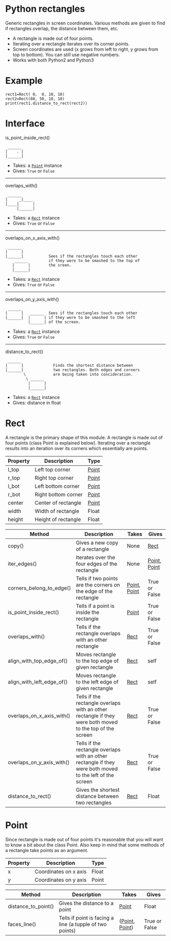 Python rectangles
=================

Generic rectangles in screen coordinates. Various methods are given to find if rectangles overlap, the distance between them, etc.

* A rectangle is made out of four points.
* Iterating over a rectangle iterates over its corner points.
* Screen coordinates are used (x grows from left to right, y grows from top to bottom). You can still use negative numbers.
* Works with both Python2 and Python3


Example
=================

    rect1=Rect( 0,  0, 10, 10)
    rect2=Rect(80, 50, 10, 10)
    print(rect1.distance_to_rect(rect2))



Interface
=================

is_point_inside_rect()

     ______
    |    . |
    |______|

* Takes: a [`Point`][p] instance
* Gives: `True` or `False`

------------------------------------------------------------------------

overlaps_with()

     ______
    |     _|____
    |____|      |
         |______|

* Takes: a [`Rect`][r] instance
* Gives: `True` or `False`

------------------------------------------------------------------------

overlaps_on_x_axis_with()

     ______
    |      |           
    |______|           Sees if the rectangles touch each other
        ______         if they were to be smashed to the top of
       |      |        the sreen.
       |______|

* Takes: a [`Rect`][r] instance
* Gives: `True` or `False`

------------------------------------------------------------------------

overlaps_on_y_axis_with()

     ______
    |      |   ______  Sees if the rectangles touch each other
    |______|  |      | if they were to be smashed to the left
              |______| of the screen.

* Takes: a [`Rect`][r] instance
* Gives: `True` or `False`

------------------------------------------------------------------------

distance_to_rect()

     ______
    |      |             Finds the shortest distance between
    |______|             two rectangles. Both edges and corners
            \            are being taken into concideration.
             \ ______    
              |      |
              |______|

* Takes: a [`Rect`][r] instance
* Gives: distance in float


Rect
=================

A rectangle is the primary shape of this module. A rectangle is made out of four points (class Point is explained below). Iterating over a rectangle results into an iteration over its corners which essentially are points.

| Property 	| Description         	| Type          |
|----------	|---------------------	|-------	    |
| l_top    	| Left top corner     	| [Point][p] 	|
| r_top    	| Right top corner    	| [Point][p] 	|
| l_bot    	| Left bottom corner  	| [Point][p] 	|
| r_bot    	| Right bottom corner 	| [Point][p] 	|
| center   	| Center of rectangle 	| [Point][p] 	|
| width    	| Width of rectangle  	| Float         |
| height   	| Height of rectangle  	| Float         |

| Method                    | Description                      | Takes         | Gives             |
|---------------------------|----------------------------------|---------------|-------------------|
| copy()                    | Gives a new copy of a rectangle  | None          | [Rect][r]         |
| iter_edges()              | Iterates over the four edges of the rectangle | None | [Point][p], [Point][p] |
| corners_belong_to_edge()  | Tells if two points are the corners on the edge of the rectangle                                                                               | [Point][p], [Point][p] | True or False |
| is_point_inside_rect()    | Tells if a point is inside the rectangle                                                                                                       | [Point][p]    | True or False     |
| overlaps_with()           | Tells if the rectangle overlaps with an  other rectangle                                                                                       | [Rect][r]     | True or False     |
| align_with_top_edge_of()  | Moves rectangle to the top edge of given rectangle                                                                                             | [Rect][r]     | self              |
| align_with_left_edge_of() | Moves rectangle to the left edge of given rectangle                                                                                            | [Rect][r]     | self              |
| overlaps_on_x_axis_with() | Tells if the rectangle overlaps with an other rectangle if they were both moved to the top of the screen  	                                   | [Rect][r]     | True or False     |
| overlaps_on_y_axis_with() | Tells if the rectangle overlaps with an other rectangle if they were both moved to the left of the screen                                      | [Rect][r]     | True or False     |
| distance_to_rect()        | Gives the shortest distance between two rectangles                                                                                             | [Rect][r]     | Float             |


Point
=================

Since rectangle is made out of four points it's reasonable that you will want to know a bit about the class Point.
Also keep in mind that some methods of a rectangle take points as an argument.

| Property 	| Description           	| Type  	|
|----------	|-----------------------	|-------	|
| x        	| Coordinates on x axis 	| Float 	|
| y        	| Coordinates on y axis 	| Point 	|


| Method    | Description                           | Takes                         | Gives             |
|-----------|---------------------------------------|-------------------------------|-------------------|
| distance_to_point() | Gives the distance to a point | [Point][p]                  |     Float         |
| faces_line()        | Tells if point is facing a line (a tupple of two points)                                                                                  | ([Point][p], [Point][p])      | True or False     |



[r]: #rect
[p]: #point
